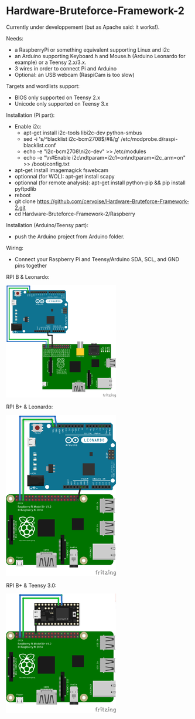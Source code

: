 # Hardware-Bruteforce-Framework-2

Currently under developpement (but as Apache said: it works!).

Needs: 
- a RaspberryPi or something equivalent supporting Linux and i2c
- an Arduino supporting Keyboard.h and Mouse.h (Arduino Leonardo for example) or a Teensy 2.x/3.x.
- 3 wires in order to connect Pi and Arduino
- Optional: an USB webcam (RaspiCam is too slow)

Targets and wordlists support:
- BIOS only supported on Teensy 2.x
- Unicode only supported on Teensy 3.x

Installation (Pi part):
- Enable i2c:
  - apt-get install i2c-tools libi2c-dev python-smbus
  - sed -i 's/^blacklist i2c-bcm2708$/#&/g' /etc/modprobe.d/raspi-blacklist.conf
  - echo -e "i2c-bcm2708\ni2c-dev" >> /etc/modules
  - echo -e "\n#Enable i2c\ndtparam=i2c1=on\ndtparam=i2c_arm=on" >> /boot/config.txt
- apt-get install imagemagick fswebcam
- optionnal (for WOL): apt-get install scapy
- optionnal (for remote analysis): apt-get install python-pip && pip install pyftpdlib
- reboot
- git clone https://github.com/cervoise/Hardware-Bruteforce-Framework-2.git
- cd Hardware-Bruteforce-Framework-2/Raspberry

Installation (Arduino/Teensy part):
- push the Arduino project from Arduino folder.

Wiring:
- Connect your Raspberry Pi and Teensy/Arduino SDA, SCL, and GND pins together

RPI B & Leonardo:

![](Docs/Scheme/Leonardo-RaspberryB_bb_thumb.png)

RPI B+ & Leonardo:

![](Docs/Scheme/wiring_RPI-Leonardo_thumb.png)

RPI B+ & Teensy 3.0:

![](Docs/Scheme/wiring_RPI-Teensy30_thumb.png)


